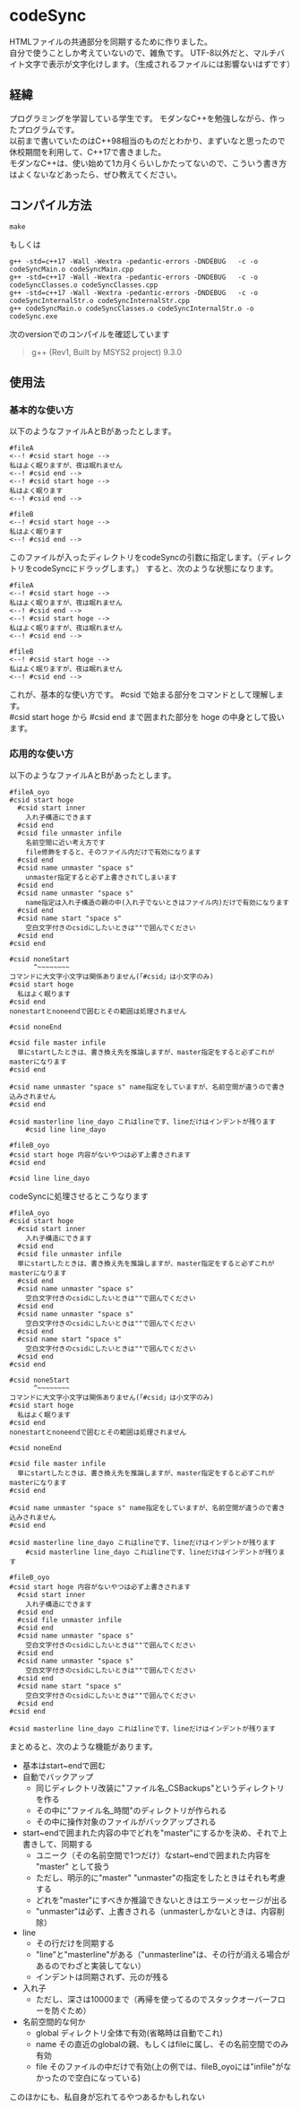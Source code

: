 # codeSync
HTMLファイルの共通部分を同期するために作りました。  
自分で使うことしか考えていないので、雑魚です。
UTF-8以外だと、マルチバイト文字で表示が文字化けします。（生成されるファイルには影響ないはずです）
## 経緯
プログラミングを学習している学生です。
モダンなC++を勉強しながら、作ったプログラムです。  
以前まで書いていたのはC++98相当のものだとわかり、まずいなと思ったので休校期間を利用して、C++17で書きました。  
モダンなC++は、使い始めて1カ月くらいしかたってないので、こういう書き方はよくないなどあったら、ぜひ教えてください。  
## コンパイル方法

~~~
make
~~~

もしくは

~~~
g++ -std=c++17 -Wall -Wextra -pedantic-errors -DNDEBUG   -c -o codeSyncMain.o codeSyncMain.cpp
g++ -std=c++17 -Wall -Wextra -pedantic-errors -DNDEBUG   -c -o codeSyncClasses.o codeSyncClasses.cpp
g++ -std=c++17 -Wall -Wextra -pedantic-errors -DNDEBUG   -c -o codeSyncInternalStr.o codeSyncInternalStr.cpp
g++ codeSyncMain.o codeSyncClasses.o codeSyncInternalStr.o -o codeSync.exe
~~~

次のversionでのコンパイルを確認しています
> g++ (Rev1, Built by MSYS2 project) 9.3.0

## 使用法
### 基本的な使い方
以下のようなファイルAとBがあったとします。
~~~
#fileA
<--! #csid start hoge -->
私はよく眠りますが、夜は眠れません
<--! #csid end -->
<--! #csid start hoge -->
私はよく眠ります
<--! #csid end -->
~~~

~~~
#fileB
<--! #csid start hoge -->
私はよく眠ります
<--! #csid end -->
~~~

このファイルが入ったディレクトリをcodeSyncの引数に指定します。（ディレクトリをcodeSyncにドラッグします。）
すると、次のような状態になります。
~~~
#fileA
<--! #csid start hoge -->
私はよく眠りますが、夜は眠れません
<--! #csid end -->
<--! #csid start hoge -->
私はよく眠りますが、夜は眠れません
<--! #csid end -->
~~~

~~~
#fileB
<--! #csid start hoge -->
私はよく眠りますが、夜は眠れません
<--! #csid end -->
~~~

これが、基本的な使い方です。
#csid で始まる部分をコマンドとして理解します。  
#csid start hoge から #csid end まで囲まれた部分を hoge の中身として扱います。

### 応用的な使い方
以下のようなファイルAとBがあったとします。
~~~
#fileA_oyo
#csid start hoge
  #csid start inner
    入れ子構造にできます
  #csid end
  #csid file unmaster infile
    名前空間に近い考え方です
    file修飾をすると、そのファイル内だけで有効になります
  #csid end
  #csid name unmaster "space s"
    unmaster指定すると必ず上書きされてしまいます
  #csid end
  #csid name unmaster "space s"
    name指定は入れ子構造の親の中(入れ子でないときはファイル内)だけで有効になります
  #csid end
  #csid name start "space s"
    空白文字付きのcsidにしたいときは""で囲んでください
  #csid end
#csid end

#csid noneStart
      ^~~~~~~~~
コマンドに大文字小文字は関係ありません(「#csid」は小文字のみ)
#csid start hoge
  私はよく眠ります
#csid end
nonestartとnoneendで囲むとその範囲は処理されません

#csid noneEnd

#csid file master infile
  単にstartしたときは、書き換え先を推論しますが、master指定をすると必ずこれがmasterになります
#csid end

#csid name unmaster "space s" name指定をしていますが、名前空間が違うので書き込みされません
#csid end

#csid masterline line_dayo これはlineです、lineだけはインデントが残ります
	#csid line line_dayo 
~~~

~~~
#fileB_oyo
#csid start hoge 内容がないやつは必ず上書きされます
#csid end

#csid line line_dayo
~~~

codeSyncに処理させるとこうなります

~~~
#fileA_oyo
#csid start hoge
  #csid start inner
    入れ子構造にできます
  #csid end
  #csid file unmaster infile
  単にstartしたときは、書き換え先を推論しますが、master指定をすると必ずこれがmasterになります
  #csid end
  #csid name unmaster "space s"
    空白文字付きのcsidにしたいときは""で囲んでください
  #csid end
  #csid name unmaster "space s"
    空白文字付きのcsidにしたいときは""で囲んでください
  #csid end
  #csid name start "space s"
    空白文字付きのcsidにしたいときは""で囲んでください
  #csid end
#csid end

#csid noneStart
      ^~~~~~~~~
コマンドに大文字小文字は関係ありません(「#csid」は小文字のみ)
#csid start hoge
  私はよく眠ります
#csid end
nonestartとnoneendで囲むとその範囲は処理されません

#csid noneEnd

#csid file master infile
  単にstartしたときは、書き換え先を推論しますが、master指定をすると必ずこれがmasterになります
#csid end

#csid name unmaster "space s" name指定をしていますが、名前空間が違うので書き込みされません
#csid end

#csid masterline line_dayo これはlineです、lineだけはインデントが残ります
	#csid masterline line_dayo これはlineです、lineだけはインデントが残ります
~~~

~~~
#fileB_oyo
#csid start hoge 内容がないやつは必ず上書きされます
  #csid start inner
    入れ子構造にできます
  #csid end
  #csid file unmaster infile
  #csid end
  #csid name unmaster "space s"
    空白文字付きのcsidにしたいときは""で囲んでください
  #csid end
  #csid name unmaster "space s"
    空白文字付きのcsidにしたいときは""で囲んでください
  #csid end
  #csid name start "space s"
    空白文字付きのcsidにしたいときは""で囲んでください
  #csid end
#csid end

#csid masterline line_dayo これはlineです、lineだけはインデントが残ります
~~~

まとめると、次のような機能があります。  
* 基本はstart~endで囲む
* 自動でバックアップ
	* 同じディレクトリ改装に"ファイル名_CSBackups"というディレクトリを作る
	* その中に"ファイル名_時間"のディレクトリが作られる
	* その中に操作対象のファイルがバックアップされる
* start~endで囲まれた内容の中でどれを"master"にするかを決め、それで上書きして、同期する
	* ユニーク（その名前空間で1つだけ）なstart~endで囲まれた内容を "master" として扱う
	* ただし、明示的に"master" "unmaster"の指定をしたときはそれも考慮する
	* どれを"master"にすべきか推論できないときはエラーメッセージが出る
	* "unmaster"は必ず、上書きされる（unmasterしかないときは、内容削除）
* line
	* その行だけを同期する
	* "line"と"masterline"がある（"unmasterline"は、その行が消える場合があるのでわざと実装してない）
	* インデントは同期されず、元のが残る
* 入れ子
	* ただし、深さは10000まで（再帰を使ってるのでスタックオーバーフローを防ぐため）
* 名前空間的な何か
	* global ディレクトリ全体で有効(省略時は自動でこれ)
	* name その直近のglobalの親、もしくはfileに属し、その名前空間でのみ有効
	* file そのファイルの中だけで有効(上の例では、fileB_oyoには"infile"がなかったので空白になっている)

このほかにも、私自身が忘れてるやつあるかもしれない  
